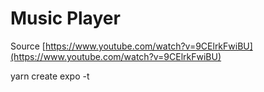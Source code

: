 # Music Player

Source [https://www.youtube.com/watch?v=9CElrkFwiBU](https://www.youtube.com/watch?v=9CElrkFwiBU)

yarn create expo -t
